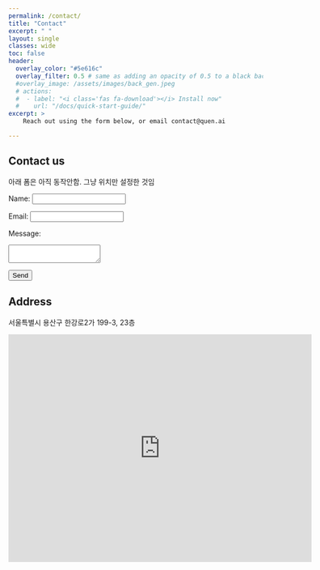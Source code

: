 ```yaml
---
permalink: /contact/
title: "Contact"
excerpt: " "
layout: single
classes: wide
toc: false
header:
  overlay_color: "#5e616c"
  overlay_filter: 0.5 # same as adding an opacity of 0.5 to a black background
  #overlay_image: /assets/images/back_gen.jpeg
  # actions:
  #  - label: "<i class='fas fa-download'></i> Install now"
  #    url: "/docs/quick-start-guide/"
excerpt: >
    Reach out using the form below, or email contact@quen.ai  

---
```


## Contact us  



아래 폼은 아직 동작안함. 그냥 위치만 설정한 것임

<form action="https://formspree.io/your-email@example.com" method="POST">
  <label for="name">Name:</label>
  <input type="text" id="name" name="name" required>
  
  <label for="email">Email:</label>
  <input type="email" id="email" name="email" required>
  
  <label for="message">Message:</label>
  <textarea id="message" name="message" required></textarea>
  
  <button type="submit">Send</button>
</form>


## Address 

서울특별시 용산구 한강로2가 199-3, 23층  

<iframe src="https://www.google.com/maps/embed?pb=!1m18!1m12!1m3!1d3164.2055563606923!2d126.96393067647193!3d37.52665147204891!2m3!1f0!2f0!3f0!3m2!1i1024!2i768!4f13.1!3m3!1m2!1s0x357ca21d1e8621a9%3A0x259d868ddaedb067!2z7ISc7Jq47Yq567OE7IucIOyaqeyCsOq1rCDtlZzqsJXroZwy6rCAIDE5OS0zIDIz7Li1!5e0!3m2!1sko!2skr!4v1741501903483!5m2!1sko!2skr" width="600" height="450" style="border:0;" allowfullscreen="" loading="lazy" referrerpolicy="no-referrer-when-downgrade"></iframe>